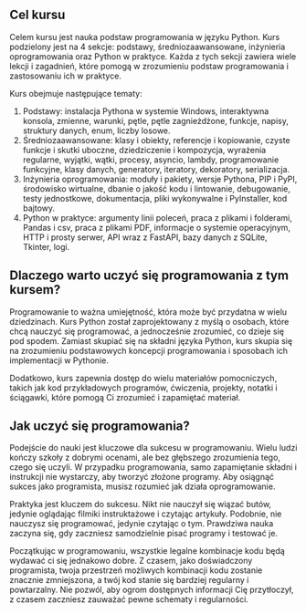 ## Cel kursu

Celem kursu jest nauka podstaw programowania w języku Python. Kurs podzielony jest na 4 sekcje: podstawy, średniozaawansowane, inżynieria oprogramowania oraz Python w praktyce. Każda z tych sekcji zawiera wiele lekcji i zagadnień, które pomogą w zrozumieniu podstaw programowania i zastosowaniu ich w praktyce.

Kurs obejmuje następujące tematy:

1. Podstawy: instalacja Pythona w systemie Windows, interaktywna konsola, zmienne, warunki, pętle, pętle zagnieżdżone, funkcje, napisy, struktury danych, enum, liczby losowe.
1. Średniozaawansowane: klasy i obiekty, referencje i kopiowanie, czyste funkcje i skutki uboczne, dziedziczenie i kompozycja, wyrażenia regularne, wyjątki, wątki, procesy, asyncio, lambdy, programowanie funkcyjne, klasy danych, generatory, iteratory, dekoratory, serializacja.
1. Inżynieria oprogramowania: moduły i pakiety, wersje Pythona, PIP i PyPI, środowisko wirtualne, dbanie o jakość kodu i lintowanie, debugowanie, testy jednostkowe, dokumentacja, pliki wykonywalne i PyInstaller, kod bajtowy.
1. Python w praktyce: argumenty linii poleceń, praca z plikami i folderami, Pandas i csv, praca z plikami PDF, informacje o systemie operacyjnym, HTTP i prosty serwer, API wraz z FastAPI, bazy danych z SQLite, Tkinter, logi.

## Dlaczego warto uczyć się programowania z tym kursem?

Programowanie to ważna umiejętność, która może być przydatna w wielu dziedzinach. Kurs Python został zaprojektowany z myślą o osobach, które chcą nauczyć się programować, a jednocześnie zrozumieć, co dzieje się pod spodem. Zamiast skupiać się na składni języka Python, kurs skupia się na zrozumieniu podstawowych koncepcji programowania i sposobach ich implementacji w Pythonie.

Dodatkowo, kurs zapewnia dostęp do wielu materiałów pomocniczych, takich jak kod przykładowych programów, ćwiczenia, projekty, notatki i ściągawki, które pomogą Ci zrozumieć i zapamiętać materiał.

## Jak uczyć się programowania?

Podejście do nauki jest kluczowe dla sukcesu w programowaniu. Wielu ludzi kończy szkoły z dobrymi ocenami, ale bez głębszego zrozumienia tego, czego się uczyli. W przypadku programowania, samo zapamiętanie składni i instrukcji nie wystarczy, aby tworzyć złożone programy. Aby osiągnąć sukces jako programista, musisz rozumieć jak działa oprogramowanie.

Praktyka jest kluczem do sukcesu. Nikt nie nauczył się wiązać butów, jedynie oglądając filmiki instruktażowe i czytając artykuły. Podobnie, nie nauczysz się programować, jedynie czytając o tym. Prawdziwa nauka zaczyna się, gdy zaczniesz samodzielnie pisać programy i testować je.

Początkując w programowaniu, wszystkie legalne kombinacje kodu będą wydawać ci się jednakowo dobre. Z czasem, jako doświadczony programista, twoja przestrzeń możliwych kombinacji kodu zostanie znacznie zmniejszona, a twój kod stanie się bardziej regularny i powtarzalny. Nie pozwól, aby ogrom dostępnych informacji Cię przytłoczył, z czasem zaczniesz zauważać pewne schematy i regularności.
